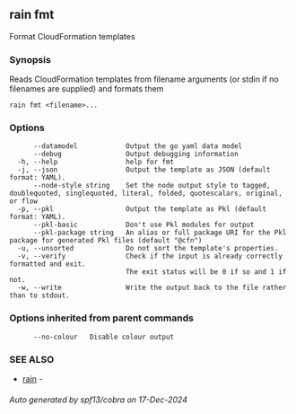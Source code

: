 ## rain fmt

Format CloudFormation templates

### Synopsis

Reads CloudFormation templates from filename arguments (or stdin if no filenames are supplied) and formats them

```
rain fmt <filename>...
```

### Options

```
      --datamodel            Output the go yaml data model
      --debug                Output debugging information
  -h, --help                 help for fmt
  -j, --json                 Output the template as JSON (default format: YAML).
      --node-style string    Set the node output style to tagged, doublequoted, singlequoted, literal, folded, quotescalars, original, or flow
  -p, --pkl                  Output the template as Pkl (default format: YAML).
      --pkl-basic            Don't use Pkl modules for output
      --pkl-package string   An alias or full package URI for the Pkl package for generated Pkl files (default "@cfn")
  -u, --unsorted             Do not sort the template's properties.
  -v, --verify               Check if the input is already correctly formatted and exit.
                             The exit status will be 0 if so and 1 if not.
  -w, --write                Write the output back to the file rather than to stdout.
```

### Options inherited from parent commands

```
      --no-colour   Disable colour output
```

### SEE ALSO

* [rain](index.md)	 - 

###### Auto generated by spf13/cobra on 17-Dec-2024
